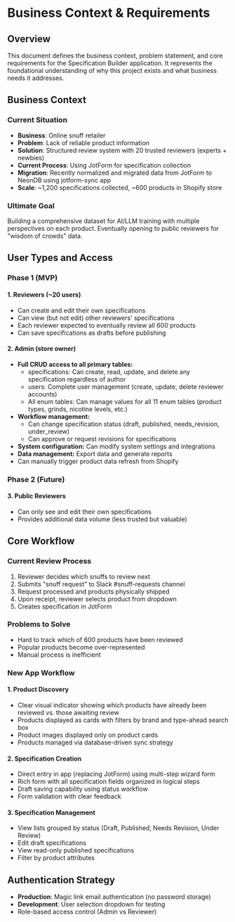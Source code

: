 # Business Context & Requirements

## Overview
This document defines the business context, problem statement, and core requirements for the Specification Builder application. It represents the foundational understanding of why this project exists and what business needs it addresses.

## Business Context

### Current Situation
- **Business**: Online snuff retailer
- **Problem**: Lack of reliable product information
- **Solution**: Structured review system with 20 trusted reviewers (experts + newbies)
- **Current Process**: Using JotForm for specification collection
- **Migration**: Recently normalized and migrated data from JotForm to NeonDB using jotform-sync app
- **Scale**: ~1,200 specifications collected, ~600 products in Shopify store

### Ultimate Goal
Building a comprehensive dataset for AI/LLM training with multiple perspectives on each product. Eventually opening to public reviewers for "wisdom of crowds" data.

## User Types and Access

### Phase 1 (MVP)

#### 1. Reviewers (~20 users)
- Can create and edit their own specifications
- Can view (but not edit) other reviewers' specifications
- Each reviewer expected to eventually review all 600 products
- Can save specifications as drafts before publishing

#### 2. Admin (store owner)
- **Full CRUD access to all primary tables:**
  - specifications: Can create, read, update, and delete any specification regardless of author
  - users: Complete user management (create, update, delete reviewer accounts)
  - All enum tables: Can manage values for all 11 enum tables (product types, grinds, nicotine levels, etc.)
- **Workflow management:**
  - Can change specification status (draft, published, needs_revision, under_review)
  - Can approve or request revisions for specifications
- **System configuration:** Can modify system settings and integrations
- **Data management:** Export data and generate reports
- Can manually trigger product data refresh from Shopify

### Phase 2 (Future)

#### 3. Public Reviewers
- Can only see and edit their own specifications
- Provides additional data volume (less trusted but valuable)

## Core Workflow

### Current Review Process
1. Reviewer decides which snuffs to review next
2. Submits "snuff request" to Slack #snuff-requests channel  
3. Request processed and products physically shipped
4. Upon receipt, reviewer selects product from dropdown
5. Creates specification in JotForm

### Problems to Solve
- Hard to track which of 600 products have been reviewed
- Popular products become over-represented
- Manual process is inefficient

### New App Workflow

#### 1. Product Discovery
- Clear visual indicator showing which products have already been reviewed vs. those awaiting review
- Products displayed as cards with filters by brand and type-ahead search box
- Product images displayed only on product cards
- Products managed via database-driven sync strategy

#### 2. Specification Creation
- Direct entry in app (replacing JotForm) using multi-step wizard form
- Rich form with all specification fields organized in logical steps
- Draft saving capability using status workflow
- Form validation with clear feedback

#### 3. Specification Management
- View lists grouped by status (Draft, Published, Needs Revision, Under Review)
- Edit draft specifications
- View read-only published specifications
- Filter by product attributes

## Authentication Strategy
- **Production**: Magic link email authentication (no password storage)
- **Development**: User selection dropdown for testing
- Role-based access control (Admin vs Reviewer)
